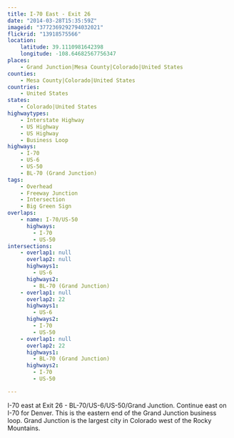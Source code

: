 ```yaml
---
title: I-70 East - Exit 26
date: "2014-03-28T15:35:59Z"
imageid: "3772369292794032021"
flickrid: "13918575566"
location:
    latitude: 39.1110981642398
    longitude: -108.64682567756347
places:
    - Grand Junction|Mesa County|Colorado|United States
counties:
    - Mesa County|Colorado|United States
countries:
    - United States
states:
    - Colorado|United States
highwaytypes:
    - Interstate Highway
    - US Highway
    - US Highway
    - Business Loop
highways:
    - I-70
    - US-6
    - US-50
    - BL-70 (Grand Junction)
tags:
    - Overhead
    - Freeway Junction
    - Intersection
    - Big Green Sign
overlaps:
    - name: I-70/US-50
      highways:
        - I-70
        - US-50
intersections:
    - overlap1: null
      overlap2: null
      highways1:
        - US-6
      highways2:
        - BL-70 (Grand Junction)
    - overlap1: null
      overlap2: 22
      highways1:
        - US-6
      highways2:
        - I-70
        - US-50
    - overlap1: null
      overlap2: 22
      highways1:
        - BL-70 (Grand Junction)
      highways2:
        - I-70
        - US-50

---
```

I-70 east at Exit 26 - BL-70/US-6/US-50/Grand Junction.  Continue east on I-70 for Denver.  This is the eastern end of the Grand Junction business loop.  Grand Junction is the largest city in Colorado west of the Rocky Mountains.